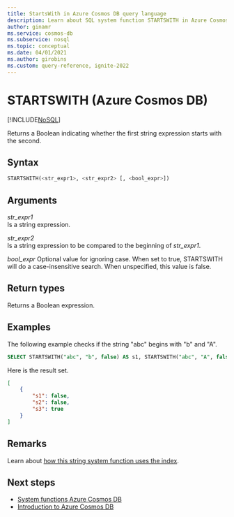 ```yaml
---
title: StartsWith in Azure Cosmos DB query language
description: Learn about SQL system function STARTSWITH in Azure Cosmos DB.
author: ginamr
ms.service: cosmos-db
ms.subservice: nosql
ms.topic: conceptual
ms.date: 04/01/2021
ms.author: girobins
ms.custom: query-reference, ignite-2022
---
```

# STARTSWITH (Azure Cosmos DB)
[!INCLUDE[NoSQL](../../includes/appliesto-nosql.md)]

 Returns a Boolean indicating whether the first string expression starts with the second.  
  
## Syntax
  
```sql
STARTSWITH(<str_expr1>, <str_expr2> [, <bool_expr>])  
```  
  
## Arguments
  
*str_expr1*  
   Is a string expression.
  
*str_expr2*  
   Is a string expression to be compared to the beginning of *str_expr1*.

*bool_expr*
    Optional value for ignoring case. When set to true, STARTSWITH will do a case-insensitive search. When unspecified, this value is false.

## Return types
  
  Returns a Boolean expression.  
  
## Examples
  
The following example checks if the string "abc" begins with "b" and "A".  
  
```sql
SELECT STARTSWITH("abc", "b", false) AS s1, STARTSWITH("abc", "A", false) AS s2, STARTSWITH("abc", "A", true) AS s3
```  
  
 Here is the result set.  
  
```json
[
    {
        "s1": false,
        "s2": false,
        "s3": true
    }
]
```  

## Remarks

Learn about [how this string system function uses the index](system-functions.yml).

## Next steps

- [System functions Azure Cosmos DB](system-functions.yml)
- [Introduction to Azure Cosmos DB](../../introduction.md)
